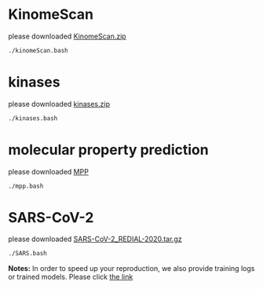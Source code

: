 # KinomeScan

please downloaded [KinomeScan.zip](https://drive.google.com/file/d/1Q6yZEhB9ATNZxjZB9tR6zB_sm6B49aaM/view?usp=sharing)

```bash
./kinomeScan.bash
```





# kinases

please downloaded [kinases.zip](https://1drv.ms/u/s!Atau0ecyBQNTgRhTW7aoX_ecTFLt?e=Ab7WyI)

```bash
./kinases.bash
```





# molecular property prediction

please downloaded [MPP](https://1drv.ms/f/s!Atau0ecyBQNTgRrf1iE-eogd17M-?e=m7so1Q)

```bash
./mpp.bash
```





# SARS-CoV-2

please downloaded [SARS-CoV-2_REDIAL-2020.tar.gz](https://1drv.ms/u/s!Atau0ecyBQNTgRmtGGcJQpKBrU3o?e=idhTHJ)

```bash
./SARS.bash
```





**Notes:** In order to speed up your reproduction, we also provide training logs or trained models. Please click [the link](https://1drv.ms/f/s!Atau0ecyBQNTgjWBN2smwu8rfk1y?e=oisTeO)